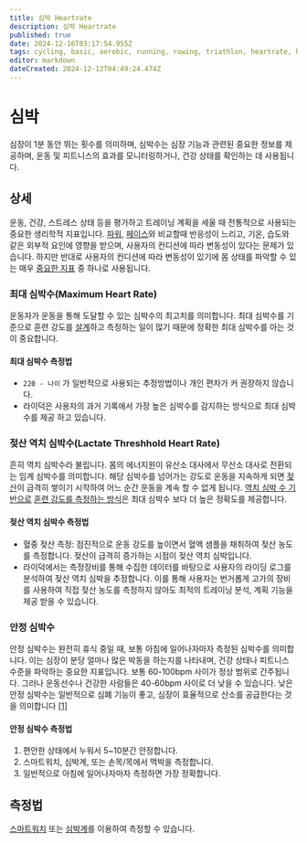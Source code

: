 ```yaml
---
title: 심박 Heartrate
description: 심박 Heartrate
published: true
date: 2024-12-16T03:17:54.955Z
tags: cycling, basic, aerobic, running, rowing, triathlon, heartrate, hr, 한국어, korean
editor: markdown
dateCreated: 2024-12-12T04:49:24.474Z
---
```


# 심박
심장이 1분 동안 뛰는 횟수를 의미하며, 심박수는 심장 기능과 관련된 중요한 정보를 제공하며, 운동 및 피트니스의 효과를 모니터링하거나, 건강 상태를 확인하는 데 사용됩니다.

## 상세
운동, 건강, 스트레스 상태 등을 평가하고 트레이닝 계획을 세울 때 전통적으로 사용되는 중요한 생리학적 지표입니다.
[파워](/ko/aerobic/cycling/term/power), [페이]()[스]()와 비교할때 반응성이 느리고, 기온, 습도와 같은 외부적 요인에 영향을 받으며, 사용자의 컨디션에 따라 변동성이 있다는 문제가 있습니다.
하지만 반대로 사용자의 컨디션에 따라 변동성이 있기에 몸 상태를 파악할 수 있는 매우 [중요한 지표](ko/aerobic/term/hrv) 중 하나로 사용됩니다.



### 최대 심박수(Maximum Heart Rate)
운동자가 운동을 통해 도달할 수 있는 심박수의 최고치를 의미합니다. 최대 심박수를 기준으로 훈련 강도를 [설계]()하고 측정하는 일이 많기 때문에 정확한 최대 심박수를 아는 것이 중요합니다.

#### 최대 심박수 측정법
* `220 - 나이` 가 일반적으로 사용되는 추정방법이나 개인 편차가 커 권장하지 않습니다.
* 라이덕은 사용자의 과거 기록에서 가장 높은 심박수를 감지하는 방식으로 최대 심박수를 제공 하고 있습니다.

### 젖산 역치 심박수(Lactate Threshhold Heart Rate)
흔히 역치 심박수라 불립니다.
몸의 에너지원이 유산소 대사에서 무산소 대사로 전환되는 임계 심박수를 의미합니다.
해당 심박수를 넘어가는 강도로 운동을 지속하게 되면 [젖산](ko/aerobic/term/lactate)이 급격히 쌓이기 시작하여 어느 순간 운동을 계속 할 수 없게 됩니다.
[역치 심박 수 기반으로]() [훈련 강도를 측정하는 방식]()은 최대 심박수 보다 더 높은 정확도를 제공합니다.
#### 젖산 역치 심박수 측정법
* 혈중 젖산 측정: 점진적으로 운동 강도를 높이면서 혈액 샘플을 채취하여 젖산 농도를 측정합니다. 젖산이 급격히 증가하는 시점이 젖산 역치 심박입니다.
* 라이덕에서는 측정장비를 통해 수집한 데이터를 바탕으로 사용자의 라이딩 로그를 분석하여 젖산 역치 심박을 추정합니다. 이를 통해 사용자는 번거롭게 고가의 장비를 사용하여 직접 젖산 농도를 측정하지 않아도 최적의 트레이닝 분석, 계획 기능을 제공 받을 수 있습니다.

### 안정 심박수

안정 심박수는 완전히 휴식 중일 때, 보통 아침에 일어나자마자 측정된 심박수를 의미합니다. 이는 심장이 분당 얼마나 많은 박동을 하는지를 나타내며, 건강 상태나 피트니스 수준을 파악하는 중요한 지표입니다. 보통 60-100bpm 사이가 정상 범위로 간주됩니다. 그러나 운동선수나 건강한 사람들은 40-60bpm 사이로 더 낮을 수 있습니다. 낮은 안정 심박수는 일반적으로 심폐 기능이 좋고, 심장이 효율적으로 산소를 공급한다는 것을 의미합니다 [[1]](https://journals.plos.org/plosone/article?id=10.1371/journal.pone.0280897)
#### 안정 심박수 측정법
1. 편안한 상태에서 누워서 5~10분간 안정합니다.
2. 스마트워치, 심박계, 또는 손목/목에서 맥박을 측정합니다.
3. 일반적으로 아침에 일어나자마자 측정하면 가장 정확합니다.

## 측정법

[스마트워치](ko/aerobic/gear/smartwatch) 또는 [심박계](ko/aerobic/gear/heartrate_monitor)를 이용하여 측정할 수 있습니다. 

